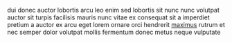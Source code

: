 dui donec auctor lobortis arcu leo enim sed lobortis sit nunc nunc volutpat
auctor sit turpis facilisis mauris nunc vitae ex consequat sit a imperdiet
pretium a auctor ex arcu eget lorem ornare orci hendrerit
[maximus](generated_webpages/sagittis1.md) rutrum et nec semper dolor volutpat
mollis fermentum donec metus neque vulputate